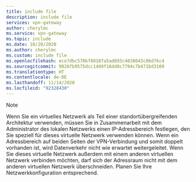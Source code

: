 ```yaml
---
title: include file
description: include file
services: vpn-gateway
author: cherylmc
ms.service: vpn-gateway
ms.topic: include
ms.date: 10/20/2020
ms.author: cherylmc
ms.custom: include file
ms.openlocfilehash: ece7dbc570bf80107a5ad893c4038043c86d76c4
ms.sourcegitcommit: 9826fb9575dcc1d49f16dd8c7794c7b471bd3109
ms.translationtype: HT
ms.contentlocale: de-DE
ms.lasthandoff: 11/14/2020
ms.locfileid: "92328430"
---
```

>[!NOTE]
>Wenn Sie ein virtuelles Netzwerk als Teil einer standortübergreifenden Architektur verwenden, müssen Sie in Zusammenarbeit mit dem Administrator des lokalen Netzwerks einen IP-Adressbereich festlegen, den Sie speziell für dieses virtuelle Netzwerk verwenden können. Wenn ein Adressbereich auf beiden Seiten der VPN-Verbindung und somit doppelt vorhanden ist, wird Datenverkehr nicht wie erwartet weitergeleitet. Wenn Sie dieses virtuelle Netzwerk außerdem mit einem anderen virtuellen Netzwerk verbinden möchten, darf sich der Adressraum nicht mit dem anderen virtuellen Netzwerk überschneiden. Planen Sie Ihre Netzwerkkonfiguration entsprechend.
>
>
